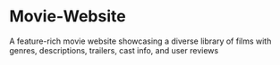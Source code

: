 # Movie-Website
A feature-rich movie website showcasing a diverse library of films with genres, descriptions, trailers, cast info, and user reviews
